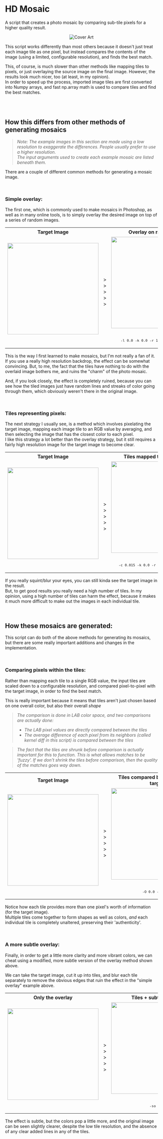 # HD Mosaic

A script that creates a photo mosaic by comparing sub-tile pixels for a higher quality result.

<p align="center">
  <img src="misc/images/cover.jpg" alt="Cover Art"/>
</p>

This script works differently than most others because it doesn't just treat each image tile as one pixel, but instead compares the contents of the image (using a limited, configurable resolution), and finds the best match.

This, of course, is much slower than other methods like mapping tiles to pixels, or just overlaying the source image on the final image. However, the results look much nicer, too (at least, in my opinion).  
In order to speed up the process, imported image tiles are first converted into Numpy arrays, and fast np.array math is used to compare tiles and find the best matches.

<br/><br/>

## How this differs from other methods of generating mosaics

> **Note:* The example images in this section are made using a low resolution to exaggerate the differences. People usually prefer to use a higher resolution.*  
> *The input arguments used to create each example mosaic are listed beneath them.*

There are a couple of different common methods for generating a mosaic image.  

<br/>

### Simple overlay:

The first one, which is commonly used to make mosaics in Photoshop, as well as in many online tools, is to simply overlay the desired image on top of a series of random images.  

<table>
  <tr>
    <th>Target Image</th>
    <th></th>
    <th>Overlay on random tiles</th>
  </tr>
  <tr>
    <td align=center>
      <img src="misc\images\example_image.jpg" height=300 > <br/>&nbsp
    </td>
    <td>></br>></br>></br>></br>></td>
    <td align=center>
      <img src="misc\images\collage_16x16_l0.0_k0.0_r1.0_O1.0_so0.0.jpg" height=300> 
      <br/><br/><sup>

`-l 0.0 -k 0.0 -r 1.0 -O 1.0 -so 0.0`

</sup></td>
  </tr>
</table>

This is the way I first learned to make mosaics, but I'm not really a fan of it.  
If you use a really high resolution backdrop, the effect can be somewhat convincing. But, to me, the fact that the tiles have nothing to do with the overlaid image bothers me, and ruins the "charm" of the photo mosaic.  

And, if you look closely, the effect is completely ruined, because you can see how the tiled images just have random lines and streaks of color going through them, which obviously weren't there in the original image.

<br/>


### Tiles representing pixels:

The next strategy I usually see, is a method which involves pixelating the target image, mapping each image tile to an RGB value by averaging, and then selecting the image that has the closest color to each pixel.  
I like this strategy a lot better than the overlay strategy, but it still requires a fairly high resolution image for the target image to become clear.


<table>
  <tr>
    <th>Target Image</th>
    <th></th>
    <th>Tiles mapped to RGB values</th>
  </tr>
  <tr>
    <td align=center>
      <img src="misc\images\example_image.jpg" height=300 > <br/>&nbsp
    </td>
    <td>></br>></br>></br>></br>></td>
    <td align=center>
      <img src="misc\images\collage_16x16_c0.015_k0.0_r0.0_O0.0_so0.0.jpg" height=300> 
      <br/><br/><sup>

`-c 0.015 -k 0.0 -r 0.0 -O 0.0 -so 0.0`

</sup></td>
  </tr>
</table>

If you really squint/blur your eyes, you can still kinda see the target image in the result.  
But, to get good results you really need a high number of tiles. In my opinion, using a high number of tiles can harm the effect, because it makes it much more difficult to make out the images in each individual tile.

<br/>




## How these mosaics are generated:

This script can do both of the above methods for generating its mosaics, but there are some really important additions and changes in the implementation.

<br/>



### Comparing pixels within the tiles:
Rather than mapping each tile to a single RGB value, the input tiles are scaled down to a configurable resolution, and compared pixel-to-pixel with the target image, in order to find the best match.

This is really important because it means that tiles aren't just chosen based on one overall color, but also their overall *shape*

> *The comparison is done in LAB color space, and two comparisons are actually done:*  
> - *The LAB pixel values are directly compared between the tiles*  
> - *The average difference of each pixel from its neighbors (called kernel diff in this script) is compared between the tiles*

> *The fact that the tiles are shrunk before comparison is actually important for this to function. This is what allows matches to be 'fuzzy'. If we don't shrink the tiles before comparison, then the quality of the matches goes way down.*

<table>
  <tr>
    <th>Target Image</th>
    <th></th>
    <th>Tiles compared by pixel with the target</th>
  </tr>
  <tr>
    <td align=center>
      <img src="misc\images\example_image.jpg" height=300 > <br/>&nbsp
    </td>
    <td>></br>></br>></br>></br>></td>
    <td align=center>
      <img src="misc\images\collage_16x16_O0.0_so0.0.jpg" height=300> 
      <br/><br/><sup>

`-O 0.0 -so 0.0`

</sup></td>
  </tr>
</table>

Notice how each tile provides more than one pixel's worth of information (for the target image).  
Multiple tiles come together to form shapes as well as colors, *and* each individual tile is completely unaltered, preserving their 'authenticity'.


<br/>



### A more subtle overlay:
Finally, in order to get a little more clarity and more vibrant colors, we can cheat using a modified, more subtle version of the overlay method shown above.

We can take the target image, cut it up into tiles, and blur each tile separately to remove the obvious edges that ruin the effect in the "simple overlay" example above.

<table>
  <tr>
    <th>Only the overlay</th>
    <th></th>
    <th>Tiles + subtle overlay</th>
  </tr>
  <tr>
    <td align=center>
      <img src="misc\images\collage_16x16_l0.0_k0.0_r0.0_O0.0_so1.0.jpg" height=300 > <br/>&nbsp
    </td>
    <td>></br>></br>></br>></br>></td>
    <td align=center>
      <img src="misc\images\collage_16x16_so0.6.jpg" height=300> 
      <br/><br/><sup>

`-so 0.6`

</sup></td>
  </tr>
</table>

The effect is subtle, but the colors pop a little more, and the original image can be seen slightly clearer, despite the low tile resolution, and the absence of any clear added lines in any of the tiles.
